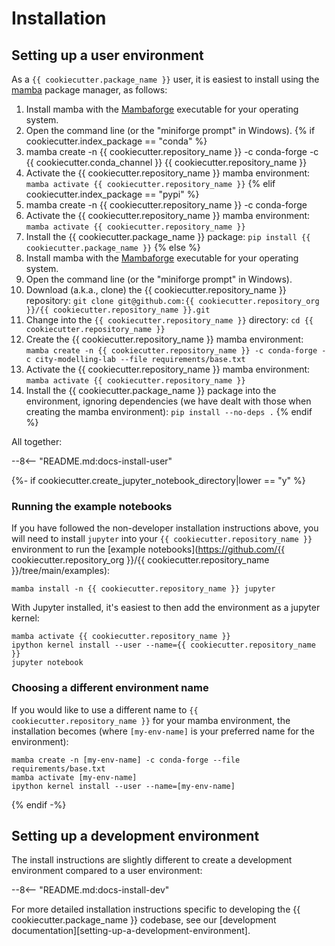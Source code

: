 
# Installation

## Setting up a user environment

As a `{{ cookiecutter.package_name }}` user, it is easiest to install using the [mamba](https://mamba.readthedocs.io/en/latest/index.html) package manager, as follows:


1. Install mamba with the [Mambaforge](https://github.com/conda-forge/miniforge#mambaforge) executable for your operating system.
2. Open the command line (or the "miniforge prompt" in Windows).
{% if cookiecutter.index_package == "conda" %}
3. mamba create -n {{ cookiecutter.repository_name }} -c conda-forge -c {{ cookiecutter.conda_channel }} {{ cookiecutter.repository_name }}
4. Activate the {{ cookiecutter.repository_name }} mamba environment: `mamba activate {{ cookiecutter.repository_name }}`
{% elif cookiecutter.index_package == "pypi" %}
1. mamba create -n {{ cookiecutter.repository_name }} -c conda-forge
3. Activate the {{ cookiecutter.repository_name }} mamba environment: `mamba activate {{ cookiecutter.repository_name }}`
4. Install the {{ cookiecutter.package_name }} package: `pip install {{ cookiecutter.package_name }}`
{% else %}
1. Install mamba with the [Mambaforge](https://github.com/conda-forge/miniforge#mambaforge) executable for your operating system.
2. Open the command line (or the "miniforge prompt" in Windows).
3. Download (a.k.a., clone) the {{ cookiecutter.repository_name }} repository: `git clone git@github.com:{{ cookiecutter.repository_org }}/{{ cookiecutter.repository_name }}.git`
4. Change into the `{{ cookiecutter.repository_name }}` directory: `cd {{ cookiecutter.repository_name }}`
5. Create the {{ cookiecutter.repository_name }} mamba environment: `mamba create -n {{ cookiecutter.repository_name }} -c conda-forge -c city-modelling-lab --file requirements/base.txt`
6. Activate the {{ cookiecutter.repository_name }} mamba environment: `mamba activate {{ cookiecutter.repository_name }}`
7. Install the {{ cookiecutter.package_name }} package into the environment, ignoring dependencies (we have dealt with those when creating the mamba environment): `pip install --no-deps .`
{% endif %}

All together:

--8<-- "README.md:docs-install-user"

{%- if cookiecutter.create_jupyter_notebook_directory|lower == "y" %}
### Running the example notebooks
If you have followed the non-developer installation instructions above, you will need to install `jupyter` into your `{{ cookiecutter.repository_name }}` environment to run the [example notebooks](https://github.com/{{ cookiecutter.repository_org }}/{{ cookiecutter.repository_name }}/tree/main/examples):

``` shell
mamba install -n {{ cookiecutter.repository_name }} jupyter
```

With Jupyter installed, it's easiest to then add the environment as a jupyter kernel:

``` shell
mamba activate {{ cookiecutter.repository_name }}
ipython kernel install --user --name={{ cookiecutter.repository_name }}
jupyter notebook
```

### Choosing a different environment name
If you would like to use a different name to `{{ cookiecutter.repository_name }}` for your mamba environment, the installation becomes (where `[my-env-name]` is your preferred name for the environment):

``` shell
mamba create -n [my-env-name] -c conda-forge --file requirements/base.txt
mamba activate [my-env-name]
ipython kernel install --user --name=[my-env-name]
```
{% endif -%}

## Setting up a development environment

The install instructions are slightly different to create a development environment compared to a user environment:

--8<-- "README.md:docs-install-dev"

For more detailed installation instructions specific to developing the {{ cookiecutter.package_name }} codebase, see our [development documentation][setting-up-a-development-environment].
